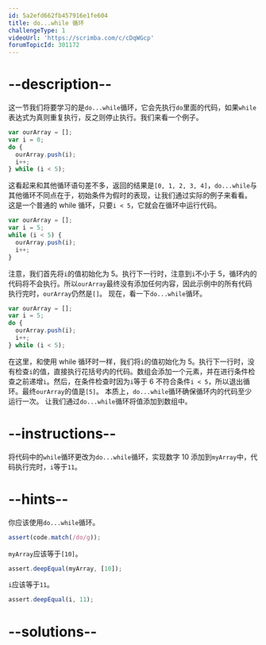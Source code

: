 ```yaml
---
id: 5a2efd662fb457916e1fe604
title: do...while 循环
challengeType: 1
videoUrl: 'https://scrimba.com/c/cDqWGcp'
forumTopicId: 301172
---
```


# --description--

这一节我们将要学习的是`do...while`循环，它会先执行`do`里面的代码，如果`while`表达式为真则重复执行，反之则停止执行。我们来看一个例子。

```js
var ourArray = [];
var i = 0;
do {
  ourArray.push(i);
  i++;
} while (i < 5);
```

这看起来和其他循环语句差不多，返回的结果是`[0, 1, 2, 3, 4]`，`do...while`与其他循环不同点在于，初始条件为假时的表现，让我们通过实际的例子来看看。 这是一个普通的 while 循环，只要`i < 5`，它就会在循环中运行代码。

```js
var ourArray = []; 
var i = 5;
while (i < 5) {
  ourArray.push(i);
  i++;
}
```

注意，我们首先将`i`的值初始化为 5。执行下一行时，注意到`i`不小于 5，循环内的代码将不会执行。所以`ourArray`最终没有添加任何内容，因此示例中的所有代码执行完时，`ourArray`仍然是`[]`。 现在，看一下`do...while`循环。

```js
var ourArray = []; 
var i = 5;
do {
  ourArray.push(i);
  i++;
} while (i < 5);
```

在这里，和使用 while 循环时一样，我们将`i`的值初始化为 5。执行下一行时，没有检查`i`的值，直接执行花括号内的代码。数组会添加一个元素，并在进行条件检查之前递增`i`。然后，在条件检查时因为`i`等于 6 不符合条件`i < 5`，所以退出循环。最终`ourArray`的值是`[5]`。 本质上，`do...while`循环确保循环内的代码至少运行一次。 让我们通过`do...while`循环将值添加到数组中。

# --instructions--

将代码中的`while`循环更改为`do...while`循环，实现数字 10 添加到`myArray`中，代码执行完时，`i`等于`11`。

# --hints--

你应该使用`do...while`循环。

```js
assert(code.match(/do/g));
```

`myArray`应该等于`[10]`。

```js
assert.deepEqual(myArray, [10]);
```

`i`应该等于`11`。

```js
assert.deepEqual(i, 11);
```

# --solutions--

